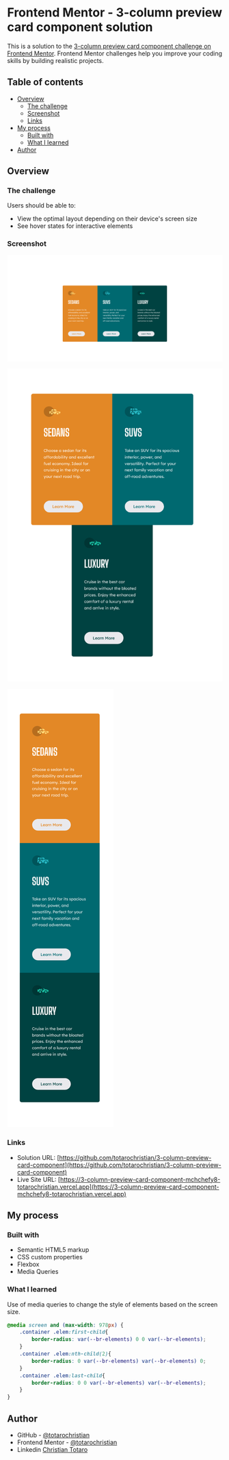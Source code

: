 # Frontend Mentor - 3-column preview card component solution

This is a solution to the [3-column preview card component challenge on Frontend Mentor](https://www.frontendmentor.io/challenges/3column-preview-card-component-pH92eAR2-).
Frontend Mentor challenges help you improve your coding skills by building realistic projects. 

## Table of contents

- [Overview](#overview)
  - [The challenge](#the-challenge)
  - [Screenshot](#screenshot)
  - [Links](#links)
- [My process](#my-process)
  - [Built with](#built-with)
  - [What I learned](#what-i-learned)
- [Author](#author)

## Overview

### The challenge

Users should be able to:

- View the optimal layout depending on their device's screen size
- See hover states for interactive elements

### Screenshot

![](./screenshot/Desktop.png)

![](./screenshot/Intermediate.png)

![](./screenshot//Mobile.png)

### Links

- Solution URL: [https://github.com/totarochristian/3-column-preview-card-component](https://github.com/totarochristian/3-column-preview-card-component)
- Live Site URL: [https://3-column-preview-card-component-mchchefy8-totarochristian.vercel.app](https://3-column-preview-card-component-mchchefy8-totarochristian.vercel.app)

## My process

### Built with

- Semantic HTML5 markup
- CSS custom properties
- Flexbox
- Media Queries

### What I learned

Use of media queries to change the style of elements based on the screen size.

```css
@media screen and (max-width: 978px) {
    .container .elem:first-child{
        border-radius: var(--br-elements) 0 0 var(--br-elements);
    }
    .container .elem:nth-child(2){
        border-radius: 0 var(--br-elements) var(--br-elements) 0;
    }
    .container .elem:last-child{
        border-radius: 0 0 var(--br-elements) var(--br-elements);
    }
}
```

## Author

- GitHub - [@totarochristian](https://github.com/totarochristian)
- Frontend Mentor - [@totarochristian](https://www.frontendmentor.io/profile/totarochristian)
- Linkedin [Christian Totaro](https://www.linkedin.com/in/christian-totaro-080a7018a/)
